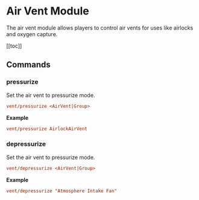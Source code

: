 # Air Vent Module
<!-- [< Modules](../Modules.md) -->

The air vent module allows players to control air vents for uses like airlocks and oxygen capture.

[[toc]]

## Commands

### pressurize

Set the air vent to pressurize mode.
```ini 
vent/pressurize <AirVent|Group>
```

**Example**
```ini title="Terminal"
vent/pressurize AirlockAirVent
```

### depressurize

Set the air vent to pressurize mode.
```ini
vent/depressurize <AirVent|Group>
```

**Example**
```ini title="Terminal"
vent/depressurize "Atmosphere Intake Fan"
```